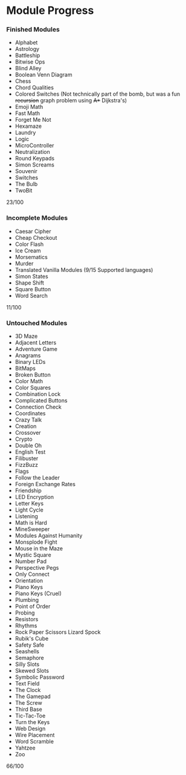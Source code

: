 # Module Progress
### Finished Modules
- Alphabet
- Astrology
- Battleship
- Bitwise Ops
- Blind Alley
- Boolean Venn Diagram
- Chess
- Chord Qualities
- Colored Switches (Not technically part of the bomb, but was a fun ~~recursion~~ graph problem using ~~A*~~ Dijkstra's)
- Emoji Math
- Fast Math
- Forget Me Not
- Hexamaze
- Laundry
- Logic
- MicroController
- Neutralization
- Round Keypads
- Simon Screams
- Souvenir
- Switches
- The Bulb
- TwoBit

23/100

### Incomplete Modules
- Caesar Cipher
- Cheap Checkout
- Color Flash
- Ice Cream
- Morsematics
- Murder
- Translated Vanilla Modules (9/15 Supported languages)
- Simon States
- Shape Shift
- Square Button
- Word Search

11/100

### Untouched Modules
- 3D Maze
- Adjacent Letters
- Adventure Game
- Anagrams
- Binary LEDs
- BitMaps
- Broken Button
- Color Math
- Color Squares
- Combination Lock
- Complicated Buttons
- Connection Check
- Coordinates
- Crazy Talk
- Creation
- Crossover
- Crypto
- Double Oh
- English Test
- Filibuster
- FizzBuzz
- Flags
- Follow the Leader
- Foreign Exchange Rates
- Friendship
- LED Encryption
- Letter Keys
- Light Cycle
- Listening
- Math is Hard
- MineSweeper
- Modules Against Humanity
- Monsplode Fight
- Mouse in the Maze
- Mystic Square
- Number Pad
- Perspective Pegs
- Only Connect
- Orientation
- Piano Keys
- Piano Keys (Cruel)
- Plumbing
- Point of Order
- Probing
- Resistors
- Rhythms
- Rock Paper Scissors Lizard Spock
- Rubik's Cube
- Safety Safe
- Seashells
- Semaphore
- Silly Slots
- Skewed Slots
- Symbolic Password
- Text Field
- The Clock
- The Gamepad
- The Screw
- Third Base
- Tic-Tac-Toe
- Turn the Keys
- Web Design
- Wire Placement
- Word Scramble
- Yahtzee
- Zoo

66/100
